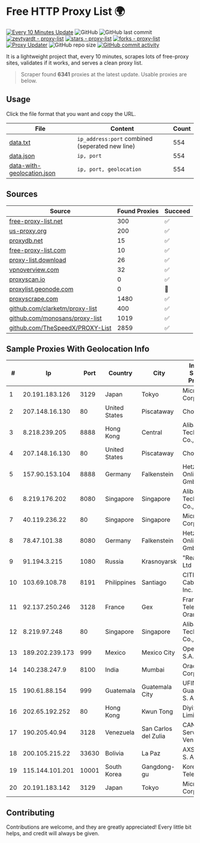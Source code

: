 
# Free HTTP Proxy List 🌍

[![Every 10 Minutes Update](https://github.com/mertguvencli/http-proxy-list/actions/workflows/main.yml/badge.svg?branch=main)](https://github.com/mertguvencli/http-proxy-list/actions/workflows/main.yml)
![GitHub](https://img.shields.io/github/license/mertguvencli/http-proxy-list)
![GitHub last commit](https://img.shields.io/github/last-commit/mertguvencli/http-proxy-list)
[![zevtyardt - proxy-list](https://img.shields.io/static/v1?label=zevtyardt&message=proxy-list&color=blue&logo=github)](https://github.com/zevtyardt/proxy-list "Go to GitHub repo")
[![stars - proxy-list](https://img.shields.io/github/stars/zevtyardt/proxy-list?style=social)](https://github.com/zevtyardt/proxy-list)
[![forks - proxy-list](https://img.shields.io/github/forks/zevtyardt/proxy-list?style=social)](https://github.com/zevtyardt/proxy-list)
[![Proxy Updater](https://github.com/zevtyardt/proxy-list/workflows/Proxy%20Updater/badge.svg)](https://github.com/zevtyardt/proxy-list/actions?query=workflow:"Proxy+Updater")
![GitHub repo size](https://img.shields.io/github/repo-size/zevtyardt/proxy-list)
[![GitHub commit activity](https://img.shields.io/github/commit-activity/m/zevtyardt/proxy-list?logo=commits)](https://github.com/zevtyardt/proxy-list/commits/main)

It is a lightweight project that, every 10 minutes, scrapes lots of free-proxy sites, validates if it works, and serves a clean proxy list.

> Scraper found **6341** proxies at the latest update. Usable proxies are below.

## Usage

Click the file format that you want and copy the URL.

|File|Content|Count|
|----|-------|-----|
|[data.txt](https://raw.githubusercontent.com/mertguvencli/http-proxy-list/main/proxy-list/data.txt)|`ip_address:port` combined (seperated new line)|554|
|[data.json](https://raw.githubusercontent.com/mertguvencli/http-proxy-list/main/proxy-list/data.json)|`ip, port`|554|
|[data-with-geolocation.json](https://raw.githubusercontent.com/mertguvencli/http-proxy-list/main/proxy-list/data-with-geolocation.json)|`ip, port, geolocation`|554|

## Sources

|Source|Found Proxies|Succeed|
|------|-------------|-------|
|[free-proxy-list.net](https://free-proxy-list.net)|300|✅|
|[us-proxy.org](https://www.us-proxy.org)|200|✅|
|[proxydb.net](http://proxydb.net)|15|✅|
|[free-proxy-list.com](https://free-proxy-list.com/?page=&port=&type%5B%5D=http&type%5B%5D=https&up_time=0&search=Search)|10|✅|
|[proxy-list.download](https://www.proxy-list.download/HTTP)|26|✅|
|[vpnoverview.com](https://vpnoverview.com/privacy/anonymous-browsing/free-proxy-servers)|32|✅|
|[proxyscan.io](https://www.proxyscan.io)|0|✅|
|[proxylist.geonode.com](https://proxylist.geonode.com/api/proxy-list?limit=300&page=1&sort_by=lastChecked&sort_type=desc&protocols=http,https)|0|🚫|
|[proxyscrape.com](https://api.proxyscrape.com/v2/?request=displayproxies&protocol=http&timeout=10000&country=all&ssl=all&anonymity=all)|1480|✅|
|[github.com/clarketm/proxy-list](https://raw.githubusercontent.com/clarketm/proxy-list/master/proxy-list-raw.txt)|400|✅|
|[github.com/monosans/proxy-list](https://raw.githubusercontent.com/monosans/proxy-list/main/proxies/http.txt)|1019|✅|
|[github.com/TheSpeedX/PROXY-List](https://raw.githubusercontent.com/TheSpeedX/PROXY-List/master/http.txt)|2859|✅|


## Sample Proxies With Geolocation Info

|#|Ip|Port|Country|City|Internet Service Provider|
|-|--|----|-------|----|-------------------------|
|1|20.191.183.126|3129|Japan|Tokyo|Microsoft Corporation|
|2|207.148.16.130|80|United States|Piscataway|Choopa|
|3|8.218.239.205|8888|Hong Kong|Central|Alibaba (US) Technology Co., Ltd.|
|4|207.148.16.130|80|United States|Piscataway|Choopa|
|5|157.90.153.104|8888|Germany|Falkenstein|Hetzner Online GmbH|
|6|8.219.176.202|8080|Singapore|Singapore|Alibaba (US) Technology Co., Ltd.|
|7|40.119.236.22|80|Singapore|Singapore|Microsoft Corporation|
|8|78.47.101.38|8080|Germany|Falkenstein|Hetzner Online GmbH|
|9|91.194.3.215|1080|Russia|Krasnoyarsk|"RealHost" Ltd|
|10|103.69.108.78|8191|Philippines|Santiago|CITI Cableworld Inc.|
|11|92.137.250.246|3128|France|Gex|France Telecom Orange|
|12|8.219.97.248|80|Singapore|Singapore|Alibaba (US) Technology Co., Ltd.|
|13|189.202.239.173|999|Mexico|Mexico City|Operbes, S.A. de C.V.|
|14|140.238.247.9|8100|India|Mumbai|Oracle Corporation|
|15|190.61.88.154|999|Guatemala|Guatemala City|UFINET Guatemala S. A|
|16|202.65.192.252|80|Hong Kong|Kwun Tong|Diyixian.com Limited|
|17|190.205.40.94|3128|Venezuela|San Carlos del Zulia|CANTV Servicios, Venezuela|
|18|200.105.215.22|33630|Bolivia|La Paz|AXS Bolivia S. A.|
|19|115.144.101.201|10001|South Korea|Gangdong-gu|Korea Telecom|
|20|20.191.183.142|3129|Japan|Tokyo|Microsoft Corporation|



## Contributing

Contributions are welcome, and they are greatly appreciated! Every
little bit helps, and credit will always be given.


